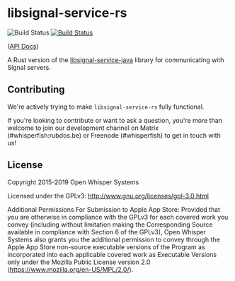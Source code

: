 # libsignal-service-rs

![Build Status](https://github.com/Michael-F-Bryan/libsignal-service-rs/workflows/CI/badge.svg)
[![Build Status](https://travis-ci.com/Michael-F-Bryan/libsignal-service-rs.svg?branch=master)](https://travis-ci.com/Michael-F-Bryan/libsignal-service-rs)

([API Docs](https://michael-f-bryan.github.io/libsignal-service-rs/libsignal_service))

A Rust version of the [libsignal-service-java][lsj] library for communicating
with Signal servers.

## Contributing

We're actively trying to make `libsignal-service-rs` fully functional.

If you're looking to contribute or want to ask a question, you're more than welcome to join our development channel on Matrix (#whisperfish:rubdos.be) or Freenode (#whisperfish) to get in touch with us!

## License

Copyright 2015-2019 Open Whisper Systems

Licensed under the GPLv3: http://www.gnu.org/licenses/gpl-3.0.html

Additional Permissions For Submission to Apple App Store: Provided that you
are otherwise in compliance with the GPLv3 for each covered work you convey
(including without limitation making the Corresponding Source available in
compliance with Section 6 of the GPLv3), Open Whisper Systems also grants you
the additional permission to convey through the Apple App Store non-source
executable versions of the Program as incorporated into each applicable
covered work as Executable Versions only under the Mozilla Public License
version 2.0 (https://www.mozilla.org/en-US/MPL/2.0/).

[lsj]: https://github.com/signalapp/libsignal-service-java
